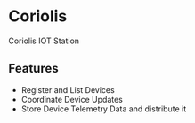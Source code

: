 # Coriolis
Coriolis IOT Station

## Features

* Register and List Devices
* Coordinate Device Updates
* Store Device Telemetry Data and distribute it